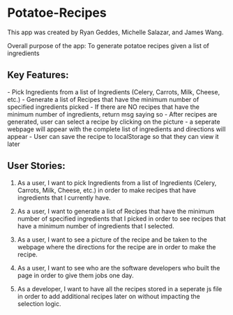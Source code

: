 # Potatoe-Recipes

This app was created by Ryan Geddes, Michelle Salazar, and James Wang.

Overall purpose of the app: To generate potatoe recipes given a list of ingredients

<h2> Key Features: </h2>
- Pick Ingredients from a list of Ingredients (Celery, Carrots, Milk, Cheese, etc.)
- Generate a list of Recipes that have the minimum number of specified ingredients picked
- If there are NO recipes that have the minimum number of ingredients, return msg saying so
- After recipes are generated, user can select a recipe by clicking on the picture
    - a seperate webpage will appear with the complete list of ingredients and directions will appear
- User can save the recipe to localStorage so that they can view it later

<h2> User Stories: </h2>

1. As a user, I want to pick Ingredients from a list of Ingredients (Celery, Carrots, Milk, Cheese, etc.) in order to make recipes that have ingredients that I currently have.

2. As a user, I want to generate a list of Recipes that have the minimum number of specified ingredients that I picked in order to see recipes that have a minimum number of ingredients that I selected.

3. As a user, I want to see a picture of the recipe and be taken to the webpage where the directions for the recipe are in order to make the recipe.

4. As a user, I want to see who are the software developers who built the page in order to give them jobs one day.

5. As a developer, I want to have all the recipes stored in a seperate js file in order to add additional recipes later on without impacting the selection logic.








